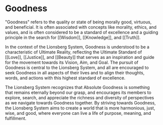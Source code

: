# Goodness

"Goodness" refers to the quality or state of being morally good, virtuous, and beneficial. It is often associated with concepts like morality, ethics, and values, and is often considered to be a standard of excellence and a guiding principle in the search for [[Wisdom]], [[Knowledge]], and [[Truth]].

In the context of the Lionsberg System, Goodness is understood to be a characteristic of Ultimate Reality, reflecting the Ultimate Standard of [[Love]], [[Justice]], and [[Beauty]] that serves as an inspiration and guide for the movement towards its Vision, Aim, and Goal. The pursuit of Goodness is central to the Lionsberg System, and all are encouraged to seek Goodness in all aspects of their lives and to align their thoughts, words, and actions with this highest standard of excellence.

The Lionsberg System recognizes that Absolute Goodness is something that remains eternally beyond our grasp, and encourages its members to explore, search, and appreciate the richness and diversity of perspectives as we navigate towards Goodness together. By striving towards Goodness, the Lionsberg System aims to create a world that is more harmonious, just, wise, and good, where everyone can live a life of purpose, meaning, and fulfillment.